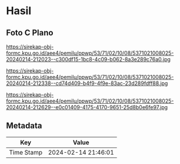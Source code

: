# Hasil

## Foto C Plano

https://sirekap-obj-formc.kpu.go.id/aee4/pemilu/ppwp/53/71/02/10/08/5371021008025-20240214-212023--c300df15-1bc8-4c09-b062-8a3e289c76a0.jpg

https://sirekap-obj-formc.kpu.go.id/aee4/pemilu/ppwp/53/71/02/10/08/5371021008025-20240214-212338--cd74d409-b4f9-4f9e-83ac-23d289fdff88.jpg

https://sirekap-obj-formc.kpu.go.id/aee4/pemilu/ppwp/53/71/02/10/08/5371021008025-20240214-212629--e0c01409-4175-4170-9651-25d8b0e6fe97.jpg


## Metadata

| Key        | Value               |
| ---------- | ------------------- |
| Time Stamp | 2024-02-14 21:46:01 |



